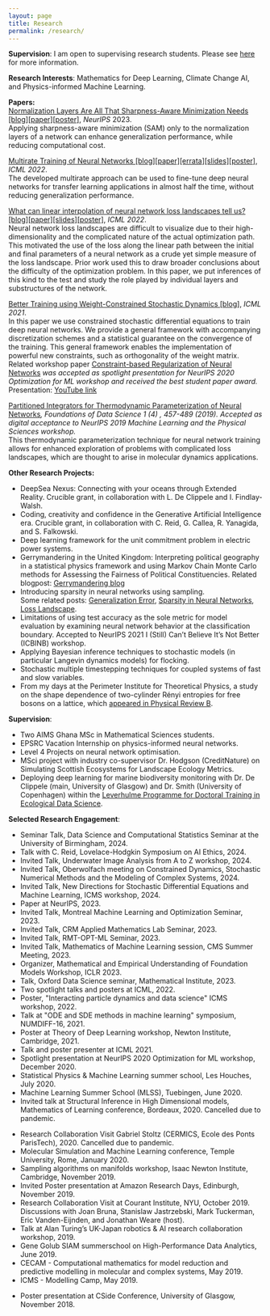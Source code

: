 ```yaml
---
layout: page
title: Research
permalink: /research/
---
```


**Supervision**: I am open to supervising research students. Please see [here]({{TiffanyVlaar.github.io}}/supervision) for more information. 

<!---
*Opportunities*: 
- The University of Glasgow offers 4-year fully funded PhD positions for black UK domiciled students through the James McCune Smith scholarships. Please feel free to reach out if you want to discuss applying for these. More information: [https://www.gla.ac.uk/scholarships/mccune-smith/](https://www.gla.ac.uk/scholarships/mccune-smith/)
The application deadline for Science and Engineering areas has been extended to 15 March 2024.
- Apply for a 4-year fully-funded PhD position within the [Leverhulme Programme for Doctoral Training in Ecological Data Science](https://ecological-data-science.github.io/projects.html). Together with Dr. De Clippele (main, University of Glasgow) and Dr. Smith (University of Copenhagen) we are offering a project on deploying deep learning to analyse marine acoustic & image data. *Deadline*: 22 March 2024.--->

**Research Interests**: Mathematics for Deep Learning, Climate Change AI, and Physics-informed Machine Learning.
<!--Sampling Methods, Numerical methods for Stochastic Differential Equations,--> 

**Papers:** <br>
[Normalization Layers Are All That Sharpness-Aware Minimization Needs [blog]]({{TiffanyVlaar.github.io}}/jekyll/update/2023/09/26/SAMON)[[paper]](https://arxiv.org/abs/2306.04226)[[poster]]({{TiffanyVlaar.github.io}}/docs/SAM_ON_poster_NeurIPS2023.pdf), *NeurIPS* 2023. <br>
Applying sharpness-aware minimization (SAM) only to the normalization layers of a network can enhance generalization performance, while reducing computational cost.

[Multirate Training of Neural Networks [blog]]({{TiffanyVlaar.github.io}}/jekyll/update/2021/10/07/Multirate)[[paper]](https://arxiv.org/abs/2106.10771)[[errata]]({{TiffanyVlaar.github.io}}/docs/Corrigendum.pdf)[[slides]]({{TiffanyVlaar.github.io}}/slides/ICML_Multirate.pdf)[[poster]]({{TiffanyVlaar.github.io}}/docs/ICML_MultiratePoster.pdf), *ICML 2022*. <br>
The developed multirate approach can be used to fine-tune deep neural networks for transfer learning applications in almost half the time, without reducing generalization performance.

[What can linear interpolation of neural network loss landscapes tell us? [blog]]({{TiffanyVlaar.github.io}}/jekyll/update/2021/10/02/LinearInterpolation)[[paper]](https://proceedings.mlr.press/v162/vlaar22a.html)[[slides]]({{TiffanyVlaar.github.io}}/slides/ICML_LinearInterpolation.pdf)[[poster]]({{TiffanyVlaar.github.io}}/docs/Poster_LinearInterpolation_ICML.pdf), *ICML 2022*. <br>
Neural network loss landscapes are difficult to visualize due to their high-dimensionality and the complicated nature of the actual optimization path. This motivated the use of the loss along the linear path between the initial and final parameters of a neural network as a crude yet simple measure of the loss landscape. Prior work used this to draw broader conclusions about the difficulty of the optimization problem. In this paper, we put inferences of this kind to the test and study the role played by individual layers and substructures of the network.

[Better Training using Weight-Constrained Stochastic Dynamics [blog]]({{TiffanyVlaar.github.io}}/jekyll/update/2020/11/04/ConstraintBasedReg), *ICML 2021*. <br>
In this paper we use constrained stochastic differential equations to train deep neural networks. We provide a general framework with accompanying discretization schemes and a statistical guarantee on the convergence of the
training. This general framework enables the implementation of powerful new constraints, such as orthogonality of the weight matrix. <br>
Related workshop paper [Constraint-based Regularization of Neural Networks](https://arxiv.org/abs/2006.10114) *was accepted as spotlight presentation for NeurIPS 2020 Optimization for ML workshop and received the best student paper award.* Presentation: [YouTube link](https://youtu.be/5xhvuNPmCj4) <br>

[Partitioned Integrators for Thermodynamic Parameterization of Neural Networks]({{TiffanyVlaar.github.io}}/jekyll/update/2019/08/31/NewPaper.html)*, Foundations of Data Science 1 (4) , 457-489 (2019). Accepted as digital acceptance to NeurIPS 2019 Machine Learning and the Physical Sciences workshop.* <br>
This thermodynamic parameterization technique for neural network training allows for enhanced exploration of problems with complicated loss landscapes, which are thought to arise in molecular dynamics applications.

<!---Check out my new blogpost about the paper [here]({{TiffanyVlaar.github.io}}/jekyll/update/2019/08/31/NewPaper.html)-->

**Other Research Projects:**
- DeepSea Nexus: Connecting with your oceans through Extended Reality. Crucible grant, in collaboration with L. De Clippele and I. Findlay-Walsh.
- Coding, creativity and confidence in the Generative Artificial Intelligence era. Crucible grant, in collaboration with C. Reid, G. Callea, R. Yanagida, and S. Falkowski.
- Deep learning framework for the unit commitment problem in electric power systems.
- Gerrymandering in the United Kingdom: Interpreting political geography in a statistical physics framework and using Markov Chain Monte Carlo methods for Assessing the Fairness of Political Constituencies. Related blogpost: [Gerrymandering blog]({{TiffanyVlaar.github.io}}/jekyll/update/2019/11/18/Gerrymandering.html)
- Introducing sparsity in neural networks using sampling. <br>
  Some related posts: [Generalization Error]({{TiffanyVlaar.github.io}}/jekyll/update/2019/03/27/Generalization.html), [Sparsity in Neural Networks]({{TiffanyVlaar.github.io}}/jekyll/update/2019/05/10/Sparsity.html), [Loss Landscape]({{TiffanyVlaar.github.io}}/jekyll/update/2019/07/20/LossLandscape.html).
 - Limitations of using test accuracy as the sole metric for model evaluation by examining neural network behavior at the classification boundary. Accepted to NeurIPS 2021 I (Still) Can’t Believe It’s Not Better (ICBINB) workshop. <br>
- Applying Bayesian inference techniques to stochastic models (in particular Langevin dynamics models) for flocking.
- Stochastic multiple timestepping techniques for coupled systems of fast and slow variables.
- From my days at the Perimeter Institute for Theoretical Physics, a study on the shape dependence of two-cylinder Rényi entropies for free bosons on a lattice, which [appeared in Physical Review B](https://journals.aps.org/prb/abstract/10.1103/PhysRevB.94.165136).

**Supervision**: 
- Two AIMS Ghana MSc in Mathematical Sciences students.
- EPSRC Vacation Internship on physics-informed neural networks.
- Level 4 Projects on neural network optimisation.
- MSci project with industry co-supervisor Dr. Hodgson (CreditNature) on Simulating Scottish Ecosystems for Landscape Ecology Metrics.
- Deploying deep learning for marine biodiversity monitoring with Dr. De Clippele (main, University of Glasgow) and Dr. Smith (University of Copenhagen) within the [Leverhulme Programme for Doctoral Training in Ecological Data Science](https://ecological-data-science.github.io/projects.html).

**Selected Research Engagement**: <!--, Workshops, and Summerschools:**-->
<!--- Poster at Machine Learning and Dynamical Systems symposium, Fields Institute, 2022.-->
- Seminar Talk, Data Science and Computational Statistics Seminar at the University of Birmingham, 2024.
- Talk with C. Reid, Lovelace-Hodgkin Symposium on AI Ethics, 2024.
- Invited Talk, Underwater Image Analysis from A to Z workshop, 2024.
- Invited Talk, Oberwolfach meeting on Constrained Dynamics, Stochastic Numerical Methods and the Modeling of Complex Systems, 2024.
- Invited Talk, New Directions for Stochastic Differential Equations and Machine Learning, ICMS workshop, 2024.
- Paper at NeurIPS, 2023.
- Invited Talk, Montreal Machine Learning and Optimization Seminar, 2023.
- Invited Talk, CRM Applied Mathematics Lab Seminar, 2023.
- Invited Talk, RMT-OPT-ML Seminar, 2023.
- Invited Talk, Mathematics of Machine Learning session, CMS Summer Meeting, 2023.
- Organizer, Mathematical and Empirical Understanding of Foundation Models Workshop, ICLR 2023.
- Talk, Oxford Data Science seminar, Mathematical Institute, 2023.
- Two spotlight talks and posters at ICML, 2022.
- Poster, "Interacting particle dynamics and data science" ICMS workshop, 2022.
- Talk at "ODE and SDE methods in machine learning" symposium, NUMDIFF-16, 2021.
- Poster at Theory of Deep Learning workshop, Newton Institute, Cambridge, 2021.
- Talk and poster presenter at ICML 2021.
- Spotlight presentation at NeurIPS 2020 Optimization for ML workshop, December 2020.
- Statistical Physics & Machine Learning summer school, Les Houches, July 2020.
- Machine Learning Summer School (MLSS), Tuebingen, June 2020.
- Invited talk at Structural Inference in High Dimensional models, Mathematics of Learning conference, Bordeaux, 2020. Cancelled due to pandemic.
<!-- Poster at Foundations of Computational Mathematics, 2020. Cancelled due to pandemic.-->
- Research Collaboration Visit Gabriel Stoltz (CERMICS, Ecole des Ponts ParisTech), 2020. Cancelled due to pandemic.
- Molecular Simulation and Machine Learning conference, Temple University, Rome, January 2020.
- Sampling algorithms on manifolds workshop, Isaac Newton Institute, Cambridge, November 2019.
- Invited Poster presentation at Amazon Research Days, Edinburgh, November 2019.
- Research Collaboration Visit at Courant Institute, NYU, October 2019. Discussions with Joan Bruna, Stanislaw Jastrzebski, Mark Tuckerman, Eric Vanden-Eijnden, and Jonathan Weare (host).
- Talk at Alan Turing’s UK-Japan robotics & AI research collaboration workshop, 2019.
- Gene Golub SIAM summerschool on High-Performance Data Analytics, June 2019.
- CECAM - Computational mathematics for model reduction and predictive modelling in molecular and complex systems, May 2019.
- ICMS - Modelling Camp, May 2019.
<!--- MIGSAA Advanced PhD Course - Diffusion Processes, Autumn 2018.-->
- Poster presentation at CSide Conference, University of Glasgow, November 2018.
<!--- i-like Workshop, Newcastle University, June 2018.-->
<!--- Masterclass Prof. David Dunson (Duke University) on Scalable Bayesian Inference, 2018.-->
<!---Alan Turing Institute - Data-driven modelling of complex systems, May 2018.-->





